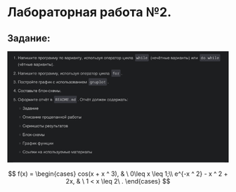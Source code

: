 # Лабораторная работа №2.

## Задание:
![Задание](task.png "Задание")

$$ f(x) = 
  \begin{cases}
    cos(x + x ^ 3),    & \ 0\leq x \leq 1;\\
    e^{-x ^ 2} - x ^ 2 + 2x,    & \ 1 < x \leq 2\ . \end{cases}
$$
